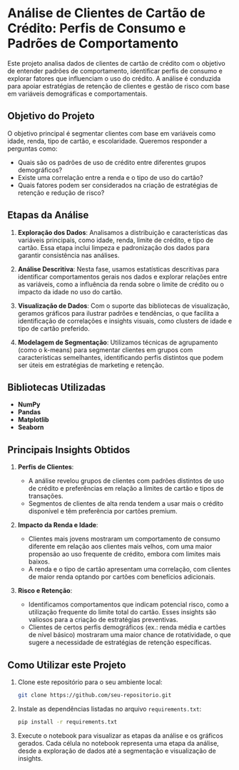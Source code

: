 # Análise de Clientes de Cartão de Crédito: Perfis de Consumo e Padrões de Comportamento

Este projeto analisa dados de clientes de cartão de crédito com o objetivo de entender padrões de comportamento, identificar perfis de consumo e explorar fatores que influenciam o uso do crédito. A análise é conduzida para apoiar estratégias de retenção de clientes e gestão de risco com base em variáveis demográficas e comportamentais.

## Objetivo do Projeto
O objetivo principal é segmentar clientes com base em variáveis como idade, renda, tipo de cartão, e escolaridade. Queremos responder a perguntas como:
- Quais são os padrões de uso de crédito entre diferentes grupos demográficos?
- Existe uma correlação entre a renda e o tipo de uso do cartão?
- Quais fatores podem ser considerados na criação de estratégias de retenção e redução de risco?

## Etapas da Análise

1. **Exploração dos Dados**: Analisamos a distribuição e características das variáveis principais, como idade, renda, limite de crédito, e tipo de cartão. Essa etapa inclui limpeza e padronização dos dados para garantir consistência nas análises.

2. **Análise Descritiva**: Nesta fase, usamos estatísticas descritivas para identificar comportamentos gerais nos dados e explorar relações entre as variáveis, como a influência da renda sobre o limite de crédito ou o impacto da idade no uso do cartão.

3. **Visualização de Dados**: Com o suporte das bibliotecas de visualização, geramos gráficos para ilustrar padrões e tendências, o que facilita a identificação de correlações e insights visuais, como clusters de idade e tipo de cartão preferido.

4. **Modelagem de Segmentação**: Utilizamos técnicas de agrupamento (como o k-means) para segmentar clientes em grupos com características semelhantes, identificando perfis distintos que podem ser úteis em estratégias de marketing e retenção.

## Bibliotecas Utilizadas
- **NumPy**
- **Pandas**
- **Matplotlib**
- **Seaborn**

## Principais Insights Obtidos

1. **Perfis de Clientes**:
   - A análise revelou grupos de clientes com padrões distintos de uso de crédito e preferências em relação a limites de cartão e tipos de transações.
   - Segmentos de clientes de alta renda tendem a usar mais o crédito disponível e têm preferência por cartões premium.

2. **Impacto da Renda e Idade**:
   - Clientes mais jovens mostraram um comportamento de consumo diferente em relação aos clientes mais velhos, com uma maior propensão ao uso frequente de crédito, embora com limites mais baixos.
   - A renda e o tipo de cartão apresentam uma correlação, com clientes de maior renda optando por cartões com benefícios adicionais.

3. **Risco e Retenção**:
   - Identificamos comportamentos que indicam potencial risco, como a utilização frequente do limite total do cartão. Esses insights são valiosos para a criação de estratégias preventivas.
   - Clientes de certos perfis demográficos (ex.: renda média e cartões de nível básico) mostraram uma maior chance de rotatividade, o que sugere a necessidade de estratégias de retenção específicas.

## Como Utilizar este Projeto

1. Clone este repositório para o seu ambiente local:
   ```bash
   git clone https://github.com/seu-repositorio.git
2. Instale as dependências listadas no arquivo `requirements.txt`:
    ```bash
    pip install -r requirements.txt
    ```
3. Execute o notebook para visualizar as etapas da análise e os gráficos gerados. Cada célula no notebook representa uma etapa da análise, desde a exploração de dados até a segmentação e visualização de insights.
